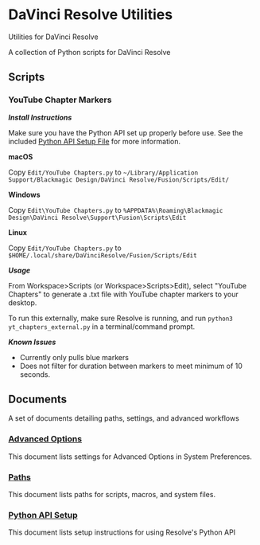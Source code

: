 # DaVinci Resolve Utilities
 Utilities for DaVinci Resolve

 A collection of Python scripts for DaVinci Resolve

## Scripts

### YouTube Chapter Markers

***Install Instructions***

Make sure you have the Python API set up properly before use. See the included [Python API Setup File](Documents/Python_API_Setup.md) for more information.

**macOS**

Copy `Edit/YouTube Chapters.py` to `~/Library/Application Support/Blackmagic Design/DaVinci Resolve/Fusion/Scripts/Edit/`

**Windows**

Copy `Edit\YouTube Chapters.py` to `%APPDATA%\Roaming\Blackmagic Design\DaVinci Resolve\Support\Fusion\Scripts\Edit`

**Linux**

Copy `Edit/YouTube Chapters.py` to `$HOME/.local/share/DaVinciResolve/Fusion/Scripts/Edit`

***Usage***

From Workspace>Scripts (or Workspace>Scripts>Edit), select "YouTube Chapters" to generate a .txt file with YouTube chapter markers to your desktop.

To run this externally, make sure Resolve is running, and run `python3 yt_chapters_external.py` in a terminal/command prompt.

***Known Issues***

* Currently only pulls blue markers
* Does not filter for duration between markers to meet minimum of 10 seconds.

## Documents

A set of documents detailing paths, settings, and advanced workflows

### [Advanced Options](Documents/Advanced_Options.md)

This document lists settings for Advanced Options in System Preferences.

### [Paths](Documents/Paths.md)

This document lists paths for scripts, macros, and system files.

### [Python API Setup](Documents/Python_API_Setup.md)

This document lists setup instructions for using Resolve's Python API